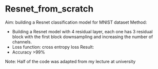 # Resnet_from_scratch
Aim: building a Resnet classification model for MNIST dataset
Method:
+ Building a Resnet model with 4 residual layer, each one has 3 residual block with the first block downsampling and increasing the number of channels.
+ Loss function: cross entropy loss
Result:
+ Accuracy >99%

Note: Half of the code was adapted from my lecture at university

